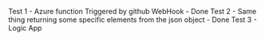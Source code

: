 Test 1 - Azure function Triggered by github WebHook - Done
Test 2 - Same thing returning some specific elements from the json object - Done
Test 3 - Logic App
